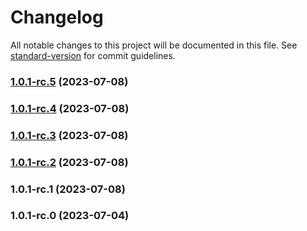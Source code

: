 # Changelog

All notable changes to this project will be documented in this file. See [standard-version](https://github.com/conventional-changelog/standard-version) for commit guidelines.

### [1.0.1-rc.5](https://github.com/aahj-organization/auth-package/compare/v1.0.1-rc.4...v1.0.1-rc.5) (2023-07-08)

### [1.0.1-rc.4](https://github.com/aahj-organization/auth-package/compare/v1.0.1-rc.3...v1.0.1-rc.4) (2023-07-08)

### [1.0.1-rc.3](https://github.com/aahj-organization/auth-package/compare/v1.0.1-rc.2...v1.0.1-rc.3) (2023-07-08)

### [1.0.1-rc.2](https://github.com/aahj-organization/auth-package/compare/v1.0.1-rc.1...v1.0.1-rc.2) (2023-07-08)

### 1.0.1-rc.1 (2023-07-08)

### 1.0.1-rc.0 (2023-07-04)
